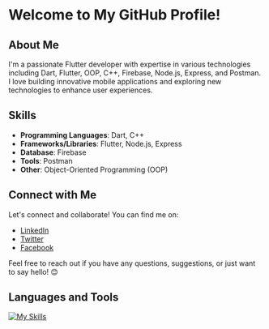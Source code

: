 <!-- Add your project banner here -->
<!-- You can use an online banner maker tool or create your own -->

# Welcome to My GitHub Profile!

## About Me

I'm a passionate Flutter developer with expertise in various technologies including Dart, Flutter, OOP, C++, Firebase, Node.js, Express, and Postman. I love building innovative mobile applications and exploring new technologies to enhance user experiences.

## Skills

- **Programming Languages**: Dart, C++
- **Frameworks/Libraries**: Flutter, Node.js, Express
- **Database**: Firebase
- **Tools**: Postman
- **Other**: Object-Oriented Programming (OOP)

## Connect with Me

Let's connect and collaborate! You can find me on:

- [LinkedIn](https://www.linkedin.com/in/hamza-shafiq-763b01234/)
- [Twitter](https://x.com/home)
- [Facebook](https://www.facebook.com/profile.php?id=100013474830730)

Feel free to reach out if you have any questions, suggestions, or just want to say hello! 😊

<!-- Add your social media badges here -->
<!-- You can use websites like shields.io to generate badges -->

## Languages and Tools
[![My Skills](https://skillicons.dev/icons?i=flutter,dart,firebase,nodejs,postman,github,git,&perline=4)](https://skillicons.dev)

<!-- Add your other sections such as Experience, Education, etc. if needed -->

